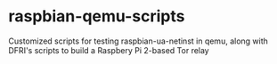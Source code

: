# raspbian-qemu-scripts
Customized scripts for testing raspbian-ua-netinst in qemu, along with DFRI's scripts to build a Raspbery Pi 2-based Tor relay
